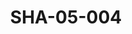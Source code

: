 ---
pid: SHA-05-004
title: SHA-05-004
language: en
collection: Sharhabil Ahmed
original_label: 
rights: Sharhabil Ahmed
location_of_original: Sharhabil Ahmed
photographer_or_studio: 
scanned_from: photograph 10.7 by 16.2
_date: 1960s
location: 
description: Sharhabil Ahmed and Hassan Saroji in a plane
additional_notes: 
permission_display: 'yes'
on_server: 'no'
on_website: 'no'
permalink: /archive/en/sha-05-004.html
layout: photo-page
---